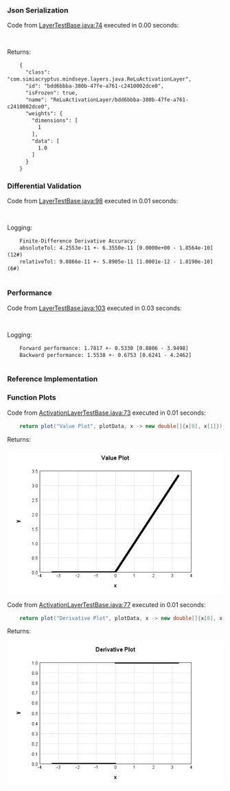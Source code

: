 ### Json Serialization
Code from [LayerTestBase.java:74](../../../../../../../../MindsEye/src/test/java/com/simiacryptus/mindseye/layers/LayerTestBase.java#L74) executed in 0.00 seconds: 
```java
  
```

Returns: 

```
    {
      "class": "com.simiacryptus.mindseye.layers.java.ReLuActivationLayer",
      "id": "bdd6bbba-380b-47fe-a761-c2410002dce0",
      "isFrozen": true,
      "name": "ReLuActivationLayer/bdd6bbba-380b-47fe-a761-c2410002dce0",
      "weights": {
        "dimensions": [
          1
        ],
        "data": [
          1.0
        ]
      }
    }
```



### Differential Validation
Code from [LayerTestBase.java:98](../../../../../../../../MindsEye/src/test/java/com/simiacryptus/mindseye/layers/LayerTestBase.java#L98) executed in 0.01 seconds: 
```java
  
```
Logging: 
```
    Finite-Difference Derivative Accuracy:
    absoluteTol: 4.2553e-11 +- 6.3550e-11 [0.0000e+00 - 1.8564e-10] (12#)
    relativeTol: 9.0866e-11 +- 5.8905e-11 [1.0001e-12 - 1.8190e-10] (6#)
    
```

### Performance
Code from [LayerTestBase.java:103](../../../../../../../../MindsEye/src/test/java/com/simiacryptus/mindseye/layers/LayerTestBase.java#L103) executed in 0.03 seconds: 
```java
  
```
Logging: 
```
    Forward performance: 1.7817 +- 0.5330 [0.8806 - 3.9498]
    Backward performance: 1.5538 +- 0.6753 [0.6241 - 4.2462]
    
```

### Reference Implementation
### Function Plots
Code from [ActivationLayerTestBase.java:73](../../../../../../../../MindsEye/src/test/java/com/simiacryptus/mindseye/layers/java/ActivationLayerTestBase.java#L73) executed in 0.01 seconds: 
```java
    return plot("Value Plot", plotData, x -> new double[]{x[0], x[1]});
```

Returns: 

![Result](etc/test.1.png)



Code from [ActivationLayerTestBase.java:77](../../../../../../../../MindsEye/src/test/java/com/simiacryptus/mindseye/layers/java/ActivationLayerTestBase.java#L77) executed in 0.01 seconds: 
```java
    return plot("Derivative Plot", plotData, x -> new double[]{x[0], x[2]});
```

Returns: 

![Result](etc/test.2.png)



